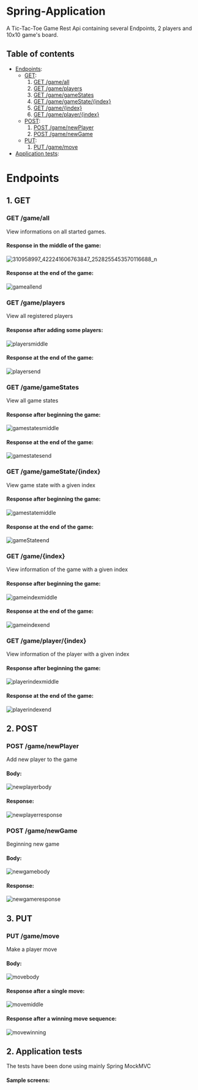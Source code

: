 # Spring-Application
A Tic-Tac-Toe Game Rest Api containing several Endpoints, 2 players and 10x10 game's board. 
## Table of contents
* [Endpoints](#endpoints):
  * [GET](#GET):
    1. [GET /game/all](#GET/game/all)
    2. [GET /game/players](#GET/game/players)
    3. [GET /game/gameStates](#GET/game/gameStates)
    4. [GET /game/gameState/{index}](#GET/game/gameState/{index})
    5. [GET /game/{index}](#GET/game/{index})
    6. [GET /game/player/{index}](#GET/game/player/{index})
  * [POST](#POST):
    1. [POST /game/newPlayer](#POST/game/newPlayer)
    2. [POST /game/newGame](#POST/game/newGame)
  * [PUT](#PUT):
    1. [PUT /game/move](#PUT/game/move)
* [Application tests](#test):

<a name="endpoints"></a>
# Endpoints
<a name="GET"></a>
## 1. GET
<a name="GET/game/all"></a>
### GET /game/all
View informations on all started games.

#### Response in the middle of the game:
![310958997_422241606763847_2528255453570116688_n](https://user-images.githubusercontent.com/44844566/194732176-67d40dd7-3800-4e22-bcd6-a2661d1036fc.png)


#### Response at the end of the game:
![gameallend](https://user-images.githubusercontent.com/44844566/194732215-33fcf275-fbe1-4f64-8bdf-8b91b2b8f76b.png)
<a name="GET/game/players"></a>
### GET /game/players
View all registered players

#### Response after adding some players:

![playersmiddle](https://user-images.githubusercontent.com/44844566/194732253-92bda04c-df26-45b9-acef-22175f90d407.png)

#### Response at the end of the game:

![playersend](https://user-images.githubusercontent.com/44844566/194732296-b40c0099-9d95-4e3b-8c13-1f33b3227958.png)
<a name="GET/game/gameStates"></a>
### GET /game/gameStates
View all game states

#### Response after beginning the game:

![gamestatesmiddle](https://user-images.githubusercontent.com/44844566/194732382-1449f526-d8bf-42cf-aa2f-69d4dd0ba295.png)

#### Response at the end of the game:

![gamestatesend](https://user-images.githubusercontent.com/44844566/194732386-20efacf1-9a1b-467a-b527-c637881d1021.png)
<a name="GET/game/gameState/{index}"></a>
### GET /game/gameState/{index}
View game state with a given index

#### Response after beginning the game:

![gamestatemiddle](https://user-images.githubusercontent.com/44844566/194732478-40e9aeae-25ee-4bdc-96bd-ec4d33a1be39.png)

#### Response at the end of the game:

![gameStateend](https://user-images.githubusercontent.com/44844566/194732482-b1e5fefd-5d82-4f07-9fbd-1eddb2991ea6.png)
<a name="GET/game/{index}"></a>
### GET /game/{index}
View information of the game with a given index

#### Response after beginning the game:

![gameindexmiddle](https://user-images.githubusercontent.com/44844566/194732592-c2e952ed-c089-4975-8605-b2c52670bb90.png)

#### Response at the end of the game:

![gameindexend](https://user-images.githubusercontent.com/44844566/194732596-478e7917-4ca6-4a8e-a07e-f3c16615e991.png)
<a name="GET/game/player/{index}"></a>
### GET /game/player/{index}
View information of the player with a given index

#### Response after beginning the game:

![playerindexmiddle](https://user-images.githubusercontent.com/44844566/194754951-39dfec72-88f3-4a6a-8f5d-a948749540bb.png)

#### Response at the end of the game:

![playerindexend](https://user-images.githubusercontent.com/44844566/194755112-d65131a1-caa7-4b5b-852f-9eb447527718.png)
<a name="POST"></a>
## 2. POST
<a name="POST/game/newPlayer"></a>
### POST /game/newPlayer
Add new player to the game

#### Body:

![newplayerbody](https://user-images.githubusercontent.com/44844566/194732867-b7cec85d-f176-43dc-8c3f-55184488ff11.png)

#### Response:

![newplayerresponse](https://user-images.githubusercontent.com/44844566/194732868-edd0e45c-7287-4781-8ed6-8252b0118703.png)
<a name="POST/game/newGame"></a>
### POST /game/newGame
Beginning new game

#### Body:

![newgamebody](https://user-images.githubusercontent.com/44844566/194732869-33bc8388-059f-4e09-b480-152f32a59116.png)

#### Response:

![newgameresponse](https://user-images.githubusercontent.com/44844566/194732873-c319f09f-7d5c-4b78-858d-8099384f9a5e.png)
<a name="PUT"></a>
## 3. PUT
<a name="PUT/game/move"></a>
### PUT /game/move
Make a player move
#### Body:

![movebody](https://user-images.githubusercontent.com/44844566/194732962-8b57cae9-6145-4b18-9c16-88a033127959.png)

#### Response after a single move:

![movemiddle](https://user-images.githubusercontent.com/44844566/194732964-7f37200a-9f4c-4f9f-9c5c-bdfd5d29fa48.png)

#### Response after a winning move sequence:

![movewinning](https://user-images.githubusercontent.com/44844566/194732966-7da4036e-8437-4932-b1fd-4ffce3f0d564.png)
<a name="test"></a>
## 2. Application tests

The tests have been done using mainly Spring MockMVC

#### Sample screens:

